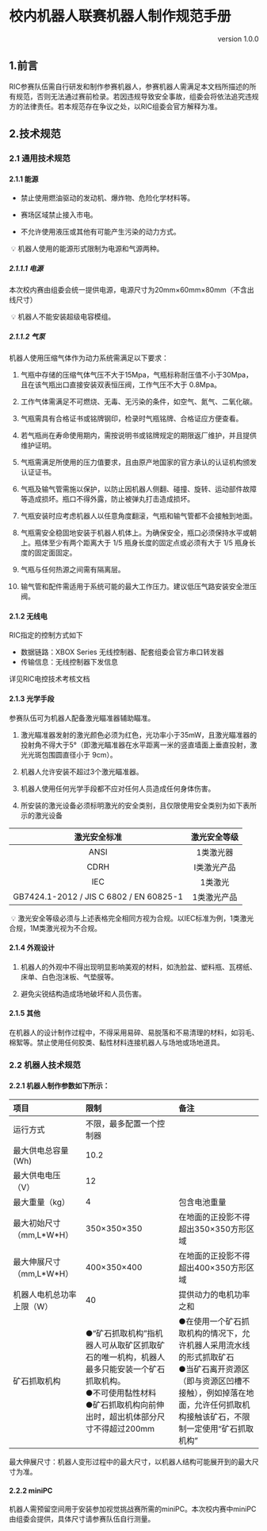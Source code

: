 

# 校内机器人联赛机器人制作规范手册

<p align="right">version 1.0.0</p>

## 1.前言

RIC参赛队伍需自行研发和制作参赛机器人，参赛机器人需满足本文档所描述的所有规范，否则无法通过赛前检录。若因违规导致安全事故，组委会将依法追究违规方的法律责任。若本规范存在争议之处，以RIC组委会官方解释为准。

## 2.技术规范

### 2.1 通用技术规范

#### 2.1.1 能源

- 禁止使用燃油驱动的发动机、爆炸物、危险化学材料等。

- 赛场区域禁止接入市电。

- 不允许使用液压或其他有可能产生污染的动力方式。

​    💡    机器人使用的能源形式限制为电源和气源两种。

##### 2.1.1.1 电源

本次校内赛由组委会统一提供电源，电源尺寸为20mm×60mm×80mm（不含出线尺寸）

​    💡    机器人不能安装超级电容模组。

##### 2.1.1.2 气泵

机器人使用压缩气体作为动力系统需满足以下要求：

1. 气瓶中存储的压缩气体气压不大于15Mpa，气瓶标称耐压值不小于30Mpa，且在该气瓶出口直接安装双表恒压阀，工作气压不大于 0.8Mpa。 

2. 工作气体需满足不可燃烧、无毒、无污染的条件，如空气、氮气、二氧化碳。

3. 气瓶需具有合格证书或铭牌钢印，检录时气瓶铭牌、合格证应方便查看。

4. 若气瓶尚在寿命使用期内，需按说明书或铭牌规定的期限返厂维护，并且提供维护证明。

5. 气瓶需满足所使用的压力值要求，且由原产地国家的官方承认的认证机构颁发认证证书。

6. 气瓶及输气管需施以保护，以防止因机器人侧翻、碰撞、旋转、运动部件故障等造成损坏。瓶口不得外露，防止被弹丸打击造成损坏。

7. 气瓶安装时应考虑机器人以任意角度翻滚，气瓶和输气管都不会接触到地面。

8. 气瓶需安全稳固地安装于机器人机体上。为确保安全，瓶口必须保持水平或朝上。瓶体至少有两个距离大于 1/5 瓶身长度的固定点或必须有大于 1/5 瓶身长度的固定面固定。 

9. 气瓶与任何热源之间需有隔离层。 

10. 输气管和配件需适用于系统可能的最大工作压力。建议低压气路安装安全泄压阀。

#### 2.1.2 无线电

RIC指定的控制方式如下

- 数据链路：XBOX Series 无线控制器、配套组委会官方串口转发器
- 传输信息：无线控制器下发信息

详见RIC电控技术考核文档

#### 2.1.3 光学手段

参赛队伍可为机器人配备激光瞄准器辅助瞄准。

1. 激光瞄准器发射的激光颜色必须为红色，光功率小于35mW，且激光瞄准器的投射角不得大于5°（即激光瞄准器在水平距离一米的竖直墙面上垂直投射，激光光斑包围圆直径小于 9cm）。

2. 机器人允许安装不超过3个激光瞄准器。

3. 机器人使用任何光学手段都不应对任何人员造成任何身体伤害。

4. 所安装的激光设备必须标明激光的安全类别，且仅限使用安全类别为如下表所示的激光设备

|              激光安全标准               | 激光安全等级 |
| :-------------------------------------: | :----------: |
|                  ANSI                   |  1类激光器   |
|                  CDRH                   | I类激光产品  |
|                   IEC                   |   1类激光    |
| GB7424.1-2012 / JIS C 6802 / EN 60825-1 | 1类激光产品  |

​    💡    激光安全等级必须与上述表格完全相同方视为合规。以IEC标准为例，1类激光合规，1M类激光视为不合规。

#### 2.1.4 外观设计

1. 机器人的外观中不得出现明显影响美观的材料，如洗脸盆、塑料瓶、瓦楞纸、床单、白色泡沫板、气垫膜等。

2. 避免尖锐结构造成场地破坏和人员伤害。

#### 2.1.5 其他

在机器人的设计制作过程中，不得采用易碎、易脱落和不易清理的材料，如羽毛、棉絮等。禁止使用任何胶类、黏性材料连接机器人与场地或场地道具。

### 2.2 机器人技术规范

#### 2.2.1 机器人制作参数如下所示：

| 项目                       | 限制                                                         | 备注                                                         |
| :------------------------- | :----------------------------------------------------------- | :----------------------------------------------------------- |
| 运行方式                   | 不限，最多配置一个控制器                                     |                                                              |
| 最大供电总容量(Wh)         | 10.2                                                         |                                                              |
| 最大供电电压（V）          | 12                                                           |                                                              |
| 最大重量（kg）             | 4                                                            | 包含电池重量                                                 |
| 最大初始尺寸（mm,L\*W\*H） | 350×350×350                                                  | 在地面的正投影不得超出350×350方形区域                        |
| 最大伸展尺寸（mm,L\*W\*H） | 400×350×400                                                  | 在地面的正投影不得超出400×350方形区域                        |
| 机器人电机总功率上限（W）  | 40                                                           | 提供动力的电机功率之和                                       |
| 矿石抓取机构               | ●“矿石抓取机构”指机器人可从取矿区抓取矿石的唯一机构，机器人最多只能安装一个矿石抓取机构。<br />●不可使用黏性材料<br />●矿石抓取机构向前伸出时，超出机体部分尺寸不得超过200mm | ●在使用一个矿石抓取机构的情况下，允许机器人采用流水线的形式抓取矿石<br /> ●当矿石离开资源区（即与资源区凹槽不接触），例如掉落在地面，允许任何抓取机构接触该矿石，不限制一定使用“矿石抓取机构” |

最大伸展尺寸：机器人变形过程中的最大尺寸，以机器人结构可能展开到的最大尺寸为准。

#### 2.2.2 miniPC

机器人需预留空间用于安装参加视觉挑战赛所需的miniPC。本次校内赛中miniPC由组委会提供，具体尺寸请参赛队伍自行测量。
